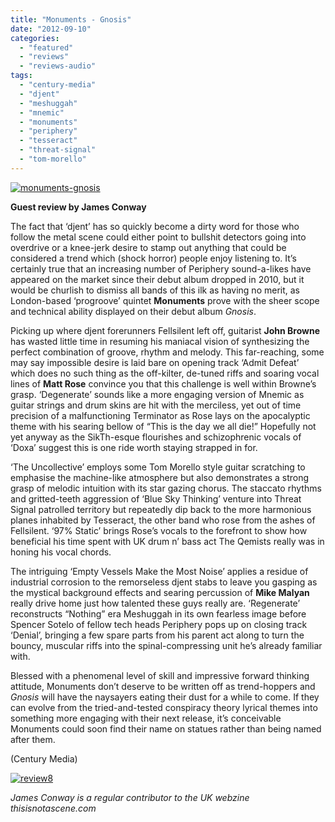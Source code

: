 ```yaml
---
title: "Monuments - Gnosis"
date: "2012-09-10"
categories: 
  - "featured"
  - "reviews"
  - "reviews-audio"
tags: 
  - "century-media"
  - "djent"
  - "meshuggah"
  - "mnemic"
  - "monuments"
  - "periphery"
  - "tesseract"
  - "threat-signal"
  - "tom-morello"
---
```


[![](http://www.hellbound.ca/wp-content/uploads/2012/09/monuments-gnosis-590x590.jpg "monuments-gnosis")](http://www.hellbound.ca/?attachment_id=12442)

**Guest review by James Conway**

The fact that ‘djent’ has so quickly become a dirty word for those who follow the metal scene could either point to bullshit detectors going into overdrive or a knee-jerk desire to stamp out anything that could be considered a trend which (shock horror) people enjoy listening to. It’s certainly true that an increasing number of Periphery sound-a-likes have appeared on the market since their debut album dropped in 2010, but it would be churlish to dismiss all bands of this ilk as having no merit, as London-based ‘progroove’ quintet **Monuments** prove with the sheer scope and technical ability displayed on their debut album _Gnosis_.

Picking up where djent forerunners Fellsilent left off, guitarist **John Browne** has wasted little time in resuming his maniacal vision of synthesizing the perfect combination of groove, rhythm and melody. This far-reaching, some may say impossible desire is laid bare on opening track ‘Admit Defeat’ which does no such thing as the off-kilter, de-tuned riffs and soaring vocal lines of **Matt Rose** convince you that this challenge is well within Browne’s grasp. ‘Degenerate’ sounds like a more engaging version of Mnemic as guitar strings and drum skins are hit with the merciless, yet out of time precision of a malfunctioning Terminator as Rose lays on the apocalyptic theme with his searing bellow of “This is the day we all die!” Hopefully not yet anyway as the SikTh-esque flourishes and schizophrenic vocals of ‘Doxa’ suggest this is one ride worth staying strapped in for.

‘The Uncollective’ employs some Tom Morello style guitar scratching to emphasise the machine-like atmosphere but also demonstrates a strong grasp of melodic intuition with its star gazing chorus. The staccato rhythms and gritted-teeth aggression of ‘Blue Sky Thinking’ venture into Threat Signal patrolled territory but repeatedly dip back to the more harmonious planes inhabited by Tesseract, the other band who rose from the ashes of Fellsilent. ‘97% Static’ brings Rose’s vocals to the forefront to show how beneficial his time spent with UK drum n’ bass act The Qemists really was in honing his vocal chords.

The intriguing ‘Empty Vessels Make the Most Noise’ applies a residue of industrial corrosion to the remorseless djent stabs to leave you gasping as the mystical background effects and searing percussion of **Mike Malyan** really drive home just how talented these guys really are. ‘Regenerate’ reconstructs “Nothing” era Meshuggah in its own fearless image before Spencer Sotelo of fellow tech heads Periphery pops up on closing track ‘Denial’, bringing a few spare parts from his parent act along to turn the bouncy, muscular riffs into the spinal-compressing unit he’s already familiar with.

Blessed with a phenomenal level of skill and impressive forward thinking attitude, Monuments don’t deserve to be written off as trend-hoppers and _Gnosis_ will have the naysayers eating their dust for a while to come. If they can evolve from the tried-and-tested conspiracy theory lyrical themes into something more engaging with their next release, it’s conceivable Monuments could soon find their name on statues rather than being named after them.

(Century Media)

[![](http://www.hellbound.ca/wp-content/uploads/2009/07/review8.png "review8")](http://www.hellbound.ca/2009/07/tardy-brothers-bloodline/review8-6/)

_James Conway is a regular contributor to the UK webzine thisisnotascene.com_
